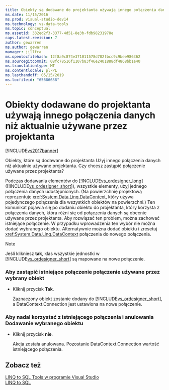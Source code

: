```yaml
---
title: Obiekty są dodawane do projektanta używają innego połączenia danych, niż projektanta jest aktualnie używane | Dokumentacja firmy Microsoft
ms.date: 11/15/2016
ms.prod: visual-studio-dev14
ms.technology: vs-data-tools
ms.topic: conceptual
ms.assetid: 332ed2f3-3377-4d51-8e3b-fdb98231978e
caps.latest.revision: 7
author: gewarren
ms.author: gewarren
manager: jillfra
ms.openlocfilehash: 12f8a9c874e371011578d702fbcc9c9bee986362
ms.sourcegitcommit: 08fc78516f1107b83f46e2401888df4868bb1e40
ms.translationtype: MT
ms.contentlocale: pl-PL
ms.lasthandoff: 05/15/2019
ms.locfileid: "65686638"
---
```

# <a name="the-objects-you-are-adding-to-the-designer-use-a-different-data-connection-than-the-designer-is-currently-using"></a>Obiekty dodawane do projektanta używają innego połączenia danych niż aktualnie używane przez projektanta
[!INCLUDE[vs2017banner](../includes/vs2017banner.md)]

Obiekty, które są dodawane do projektanta Użyj innego połączenia danych niż aktualnie używane projektanta. Czy chcesz zastąpić połączenie używane przez projektanta?  
  
 Podczas dodawania elementów do [!INCLUDE[vs_ordesigner_long](../includes/vs-ordesigner-long-md.md)] ([!INCLUDE[vs_ordesigner_short](../includes/vs-ordesigner-short-md.md)]), wszystkie elementy, użyj jednego połączenia danych udostępnionych. (Na powierzchnię projektową reprezentuje <xref:System.Data.Linq.DataContext>, który używa pojedynczego połączenia dla wszystkich obiektów na powierzchni.) Ten komunikat pojawia się po dodaniu obiektu do projektanta, który korzysta z połączenia danych, która różni się od połączenia danych są obecnie używane przez projektanta. Aby rozwiązać ten problem, można zachować istniejące połączenie. W przypadku wprowadzenia ten wybór nie można dodać wybranego obiektu. Alternatywnie można dodać obiektu i zresetuj <xref:System.Data.Linq.DataContext> połączenia do nowego połączenia.  
  
> [!NOTE]
> Jeśli klikniesz **tak**, klas wszystkie jednostki w [!INCLUDE[vs_ordesigner_short](../includes/vs-ordesigner-short-md.md)] są mapowane na nowe połączenie.  
  
### <a name="to-replace-the-existing-connection-with-the-connection-used-by-the-selected-object"></a>Aby zastąpić istniejące połączenie połączenie używane przez wybrany obiekt  
  
- Kliknij przycisk **Tak**.  
  
     Zaznaczony obiekt zostanie dodany do [!INCLUDE[vs_ordesigner_short](../includes/vs-ordesigner-short-md.md)], a DataContext.Connection jest ustawiona na nowe połączenie.  
  
### <a name="to-continue-to-use-the-existing-connection-and-cancel-adding-the-selected-object"></a>Aby nadal korzystać z istniejącego połączenia i anulowania Dodawanie wybranego obiektu  
  
- Kliknij przycisk **nie**.  
  
     Akcja została anulowana. Pozostanie DataContext.Connection wartość istniejącego połączenia.  
  
## <a name="see-also"></a>Zobacz też  
 [LINQ to SQL Tools w programie Visual Studio](../data-tools/linq-to-sql-tools-in-visual-studio2.md)   
 [LINQ to SQL](https://msdn.microsoft.com/library/73d13345-eece-471a-af40-4cc7a2f11655)   